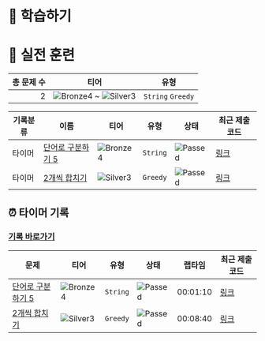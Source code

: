 # 📖 학습하기

# 🥇 실전 훈련
|총 문제 수|티어|유형|
|---:|---|---|
|2|![Bronze4][b4] ~ ![Silver3][s3]|`String` `Greedy`|

|기록분류|이름|티어|유형|상태|최근 제출 코드|
|---|---|---|---|---|---|
|타이머|[단어로 구분하기 5](https://www.codetree.ai/training-field/search/problems/separate-words-with-words-5)|![Bronze4][b4]|`String`|![Passed][passed]|[링크](https://github.com/Mminy62/codetree-TILs/blob/main/241004/%EB%8B%A8%EC%96%B4%EB%A1%9C%20%EA%B5%AC%EB%B6%84%ED%95%98%EA%B8%B0%205/separate-words-with-words-5.py)|
|타이머|[2개씩 합치기](https://www.codetree.ai/training-field/search/problems/combine-two)|![Silver3][s3]|`Greedy`|![Passed][passed]|[링크](https://github.com/Mminy62/codetree-TILs/blob/main/241004/2%EA%B0%9C%EC%94%A9%20%ED%95%A9%EC%B9%98%EA%B8%B0/combine-two.py)|


## ⏰ 타이머 기록
### [기록 바로가기](https://www.codetree.ai/training-field/my-records/timer/9949)

|문제|티어|유형|상태|랩타임|최근 제출 코드|
|---|---|---|---|---|---|
[단어로 구분하기 5](https://www.codetree.ai/training-field/search/problems/separate-words-with-words-5)|![Bronze4][b4]|`String`|![Passed][passed]|00:01:10|[링크](https://github.com/Mminy62/codetree-TILs/blob/main/241004/%EB%8B%A8%EC%96%B4%EB%A1%9C%20%EA%B5%AC%EB%B6%84%ED%95%98%EA%B8%B0%205/separate-words-with-words-5.py)|
[2개씩 합치기](https://www.codetree.ai/training-field/search/problems/combine-two)|![Silver3][s3]|`Greedy`|![Passed][passed]|00:08:40|[링크](https://github.com/Mminy62/codetree-TILs/blob/main/241004/2%EA%B0%9C%EC%94%A9%20%ED%95%A9%EC%B9%98%EA%B8%B0/combine-two.py)|












[b5]: https://img.shields.io/badge/Bronze_5-%235D3E31.svg
[b4]: https://img.shields.io/badge/Bronze_4-%235D3E31.svg
[b3]: https://img.shields.io/badge/Bronze_3-%235D3E31.svg
[b2]: https://img.shields.io/badge/Bronze_2-%235D3E31.svg
[b1]: https://img.shields.io/badge/Bronze_1-%235D3E31.svg
[s5]: https://img.shields.io/badge/Silver_5-%23394960.svg
[s4]: https://img.shields.io/badge/Silver_4-%23394960.svg
[s3]: https://img.shields.io/badge/Silver_3-%23394960.svg
[s2]: https://img.shields.io/badge/Silver_2-%23394960.svg
[s1]: https://img.shields.io/badge/Silver_1-%23394960.svg
[g5]: https://img.shields.io/badge/Gold_5-%23FFC433.svg
[g4]: https://img.shields.io/badge/Gold_4-%23FFC433.svg
[g3]: https://img.shields.io/badge/Gold_3-%23FFC433.svg
[g2]: https://img.shields.io/badge/Gold_2-%23FFC433.svg
[g1]: https://img.shields.io/badge/Gold_1-%23FFC433.svg
[p5]: https://img.shields.io/badge/Platinum_5-%2376DDD8.svg
[p4]: https://img.shields.io/badge/Platinum_4-%2376DDD8.svg
[p3]: https://img.shields.io/badge/Platinum_3-%2376DDD8.svg
[p2]: https://img.shields.io/badge/Platinum_2-%2376DDD8.svg
[p1]: https://img.shields.io/badge/Platinum_1-%2376DDD8.svg
[passed]: https://img.shields.io/badge/Passed-%23009D27.svg
[failed]: https://img.shields.io/badge/Failed-%23D24D57.svg
[easy]: https://img.shields.io/badge/쉬움-%235cb85c.svg?for-the-badge
[medium]: https://img.shields.io/badge/보통-%23FFC433.svg?for-the-badge
[hard]: https://img.shields.io/badge/어려움-%23D24D57.svg?for-the-badge